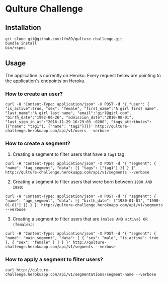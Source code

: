 # Qulture Challenge

## Installation

```
git clone git@github.com:lfv89/qulture-challenge.git
bundle install
bin/rspec
```

## Usage

The application is currently on Heroku. Every request below are pointing to the application's endpoints on Heroku.

### How to create an user?

```
curl -H "Content-Type: application/json" -X POST -d '{ "user": { "is_active":true, "sex": "female", "first_name":"A girl first name", "last_name":"A girl last name", "email":"girl@girl.com", "birth_date":"1992-06-26", "admission_date":"2010-08-01", "last_sign_in_at":"2016-11-29 16:29:03 -0200", "tags_attributes": [{"name": "tag1"}, {"name": "tag2"}]}}' http://qulture-challenge.herokuapp.com/api/v1/users --verbose
```

### How to create a segment?

1) Creating a segment to filter users that have a `tag1` tag:

```
curl -H "Content-Type: application/json" -X POST -d '{ "segment": { "name": "tag_segment", "data": [{ "tags": ["tag1"] }] } }' http://qulture-challenge.herokuapp.com/api/v1/segments --verbose
```

2) Creating a segment to filter users that were born between `1980 AND 1990`:

```
curl -H "Content-Type: application/json" -X POST -d '{ "segment": { "name": "age_segment", "data": [{ "birth_date": ["1980-01-01", "1990-01-01"] }] } }' http://qulture-challenge.herokuapp.com/api/v1/segments --verbose
```

3) Creating a segment to filter users that are `(males AND active) OR (females)`:

```
curl -H "Content-Type: application/json" -X POST -d '{ "segment": { "name": "main_segment", "data": [ { "sex": "male", "is_active": true }, { "sex": "female" } ] } }' http://qulture-challenge.herokuapp.com/api/v1/segments --verbose
```

### How to apply a segment to filter users?

```
curl http://qulture-challenge.herokuapp.com/api/v1/segmentations/segment-name --verbose
```
